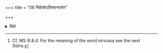 +++
title = "06 निर्व्रस्केऽभिचरन्यजेत"

+++

<details><summary>थिते</summary>

6. A sacrificer performing black magic should perform a sacrifice on a nirvraska (-place).[^1]  


[^1]: Cf. MS III.8.4. For the meaning of the word nirvrasa see the next Sūtra.
</details>
